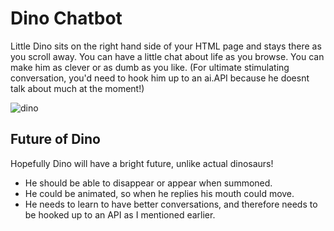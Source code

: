 # Dino Chatbot

Little Dino sits on the right hand side of your HTML page and stays there as you scroll away. You can have a little chat about life as you browse.
You can make him as clever or as dumb as you like.
(For ultimate stimulating conversation, you'd need to hook him up to an ai.API because he doesnt talk about much at the moment!)

![dino](https://user-images.githubusercontent.com/25978953/33080421-f4bba798-cecf-11e7-8a1f-80f8096bb259.jpg)



## Future of Dino

Hopefully Dino will have a bright future, unlike actual dinosaurs!

- He should be able to disappear or appear when summoned.
- He could be animated, so when he replies his mouth could move.
- He needs to learn to have better conversations, and therefore needs to be hooked up to an API as I mentioned earlier.
